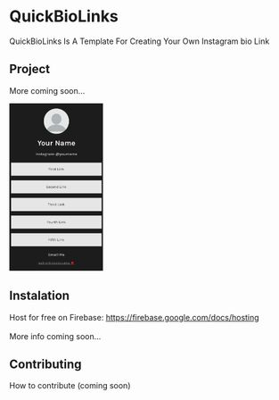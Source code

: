 # QuickBioLinks
 QuickBioLinks Is A Template For Creating Your Own Instagram bio Link

## Project
More coming soon...

<img src="readme-images/simple-phone.png" height="300">

## Instalation
Host for free on Firebase: 
https://firebase.google.com/docs/hosting
<br>
<br>
More info coming soon...

## Contributing
How to contribute (coming soon)